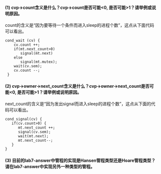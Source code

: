 #### (1) cvp->count含义是什么？cvp->count是否可能<0, 是否可能>1？请举例或说明原因。
count的含义是“因为要等待一个条件而进入sleep的进程个数”，这点从下面代码可以看出。
```
cond_wait (cv) {
    cv.count ++;
    if(mt.next_count>0)
       signal(mt.next)
    else
       signal(mt.mutex);
    wait(cv.sem);
    cv.count --;
 }
```
#### (2) cvp->owner->next_count含义是什么？cvp->owner->next_count是否可能<0, 是否可能>1？请举例或说明原因。
next_count的含义是“因为发出signal而进入sleep的进程个数”，这点从下面的代码可以看出。
```
cond_signal(cv) {
   if(cv.count>0) {
      mt.next_count ++;
      signal(cv.sem);
      wait(mt.next);
      mt.next_count--;
   }
}
```
#### (3) 目前的lab7-answer中管程的实现是Hansen管程类型还是Hoare管程类型？请在lab7-answer中实现另外一种类型的管程。
